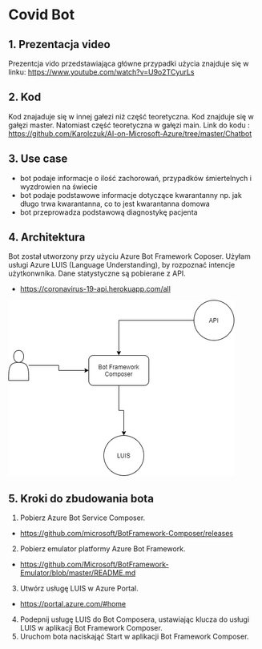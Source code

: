 # Covid Bot

## 1. Prezentacja video

Prezentcja vido przedstawiająca główne przypadki użycia znajduje się w linku: </b>
https://www.youtube.com/watch?v=U9o2TCyurLs           </b>


## 2. Kod

Kod znajaduje się w innej gałezi niż część teoretyczna. Kod znajduje się w gałęzi master. Natomiast część teoretyczna w gałęzi main. </b>
Link do kodu : </b>
https://github.com/Karolczuk/AI-on-Microsoft-Azure/tree/master/Chatbot


## 3. Use case

* bot podaje informacje o ilość zachorowań, przypadków śmiertelnych i wyzdrowien na świecie
* bot podaje podstawowe informacje dotyczące kwarantanny np. jak długo trwa kwarantanna, co to jest kwarantanna domowa
* bot przeprowadza podstawową diagnostykę pacjenta

## 4. Architektura



Bot został utworzony przy użyciu Azure Bot Framework Coposer. Użyłam usługi Azure LUIS (Language Understanding), by rozpoznać intencje użytkonwnika. Dane statystyczne są pobierane z API. </b> 

* https://coronavirus-19-api.herokuapp.com/all
</b>

![image info](./architecture.png)


## 5. Kroki do zbudowania bota

1. Pobierz Azure Bot Service Composer. </b>
* https://github.com/microsoft/BotFramework-Composer/releases   </b>

2. Pobierz emulator platformy Azure Bot Framework.  </b>
* https://github.com/Microsoft/BotFramework-Emulator/blob/master/README.md    </b>

3. Utwórz usługę LUIS w Azure Portal.  </b> 
* https://portal.azure.com/#home  </b> 

4. Podepnij usługę LUIS do Bot Composera, ustawiając klucza do usługi LUIS w aplikacji Bot Framework Composer.  </b>
5. Uruchom bota naciskająć Start w aplikacji Bot Framework Composer. 
